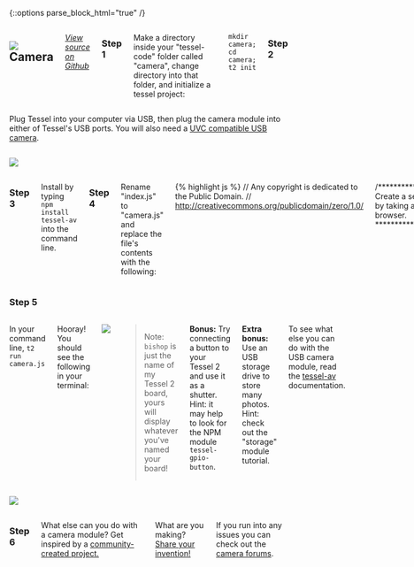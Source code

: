 {::options parse_block_html="true" /}

<div class="row">
<div class="large-12 columns">

## <img class="constrain-sm" src="https://s3.amazonaws.com/technicalmachine-assets/technical-io/modules/usb.png"> Camera

[<i class="fa fa-github"> View source on Github</i>](https://github.com/tessel/tessel-av)

### Step 1

Make a directory inside your "tessel-code" folder called "camera", change directory into that folder, and initialize a tessel project:

`mkdir camera; cd camera; t2 init`

### Step 2
</div>
</div>

<div class="row">
<div class="large-6 columns">

Plug Tessel into your computer via USB, then plug the camera module into either of Tessel's USB ports. You will also need a [UVC compatible USB camera](https://tessel.io/modules#tessel-av).

</div>
<div class="large-6 columns">

![](http://i.imgur.com/uifn1p7.jpg)

</div>
</div>

<div class="row">
<div class="large-12 columns">

### Step 3

Install by typing `npm install tessel-av` into the command line.

### Step 4

Rename "index.js" to "camera.js" and replace the file's contents with the following:

{% highlight js %}
// Any copyright is dedicated to the Public Domain.
// http://creativecommons.org/publicdomain/zero/1.0/

/*********************************************
Create a server that responds to every request by taking a picture and piping it directly to the browser.
*********************************************/

var av = require('tessel-av');
var os = require('os');
var http = require('http');
var port = 8080;
var camera = new av.Camera();

http.createServer((request, response) => {
  response.writeHead(200, { 'Content-Type': 'image/jpg' });

  camera.capture().pipe(response);

}).listen(port, () => console.log(`http://${os.hostname()}.local:${port}`));

{% endhighlight %}

Save the file.

</div>
</div>

<div class="row">
<div class="large-12 columns">

### Step 5

</div>
</div>

<div class="row">
<div class="large-6 columns">

In your command line, `t2 run camera.js`

Hooray! You should see the following in your terminal:

![](http://i.imgur.com/8JdxCON.gif)


> Note: `bishop` is just the name of my Tessel 2 board, yours will display whatever you've named your board!

**Bonus:** Try connecting a button to your Tessel 2 and use it as a shutter. Hint: it may help to look for the NPM module `tessel-gpio-button`.

**Extra bonus:** Use an USB storage drive to store many photos. Hint: check out the "storage" module tutorial.

To see what else you can do with the USB camera module, read the [tessel-av](https://github.com/tessel-av) documentation.

</div>
<div class="large-6 columns">

![](http://i.imgur.com/Yjvr1Uc.png)

</div>
</div>

<div class="row">
<div class="large-12 columns">

### Step 6

What else can you do with a camera module? Get inspired by a [community-created project.](http://tessel.io/projects)


What are you making? [Share your invention!](//tessel.io/projects)

If you run into any issues you can check out the [camera forums](https://forums.tessel.io/c/usb-modules/camera).

</div>
</div>
